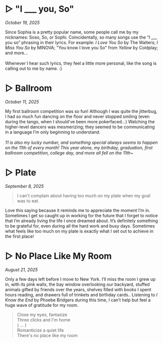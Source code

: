 # ▷ "I ___ you, So"
*October 19, 2025*

Since Sophia is a pretty popular name, some people call me by my nicknames: Soso, So, or Sophi. Coincidentally, so many songs use the “I ___ you so” phrasing in their lyrics. For example: *I Love You So* by The Walters; *I Miss You So* by MINOVA; "You know I love you So" from *Yellow* by Coldplay; and more...<br><br>
Whenever I hear such lyrics, they feel a little more personal, like the song is calling out to me by name. :)

# ▷ Ballroom
*October 11, 2025*

My first ballroom competition was so fun! Although I was quite the jitterbug, I had so much fun dancing on the floor and never stopped smiling (even during the tango, when I should've been more pokerfaced...) Watching the higher-level dancers was mesmerizing; they seemed to be communicating in a language I’m only beginning to understand.<br><br>
*11 is also my lucky number, and something special always seems to happen on the 11th of every month! This year alone, my birthday, graduation, first ballroom competition, college day, and more all fell on the 11th~*

# ▷ Plate
*September 8, 2025*

> I can't complain about having too much on my plate when my goal was to eat.  

Love this saying because it reminds me to appreciate the moment I’m in. Sometimes I get so caught up in working for the future that I forget to notice that I’m already living the life I once dreamed about. It’s definitely something to be grateful for, even during all the hard work and busy days. Sometimes what feels like too much on my plate is exactly what I set out to achieve in the first place!


# ▷ No Place Like My Room
*August 21, 2025*

Only a few days left before I move to New York. I’ll miss the room I grew up in, with its pink walls, the bay window overlooking our backyard, stuffed animals gifted by friends over the years, shelves filled with books I spent hours reading, and drawers full of trinkets and birthday cards.. Listening to *I Know the End* by Phoebe Bridgers during this time, I can’t help but feel a huge wave of gratitude for my room.
> Close my eyes, fantasize  
> Three clicks and I'm home  
> ( ... )  
> Romanticize a quiet life  
> There's no place like my room
